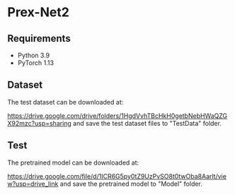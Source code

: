 # Prex-Net2

## Requirements
- Python 3.9
- PyTorch 1.13

## Dataset
The test dataset can be downloaded at:

https://drive.google.com/drive/folders/1HgdVvhTBcHkH0getbNebHWaQZGX92mzc?usp=sharing
and save the test dataset files to "TestData" folder.

## Test
The pretrained model can be downloaded at:

https://drive.google.com/file/d/1ICR6G5py0tZ9UzPvSO8t0twOba8Aarlt/view?usp=drive_link
and save the pretrained model to "Model" folder.
